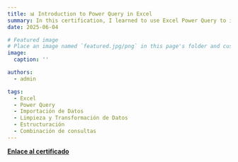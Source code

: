 ```yaml
---
title: 📊 Introduction to Power Query in Excel
summary: In this certification, I learned to use Excel Power Query to import and organize data, handle errors, remove duplicates, and fill in missing values. I also worked with numerical transformations, date/time manipulation, and text formatting. Finally, I gained more advanced knowledge in structuring data through transposing, pivoting, grouping, and connecting multiple queries to build more comprehensive and user-friendly data analysis workflows. 
date: 2025-06-04

# Featured image
# Place an image named `featured.jpg/png` in this page's folder and customize its options here.
image:
  caption: ''

authors:
  - admin

tags:
  - Excel
  - Power Query
  - Importación de Datos
  - Limpieza y Transformación de Datos 
  - Estructuración
  - Combinación de consultas
---
```






[**Enlace al certificado**](https://www.datacamp.com/completed/statement-of-accomplishment/course/25701e6f6d2451cabb5ab39a2896737ddea2e172)